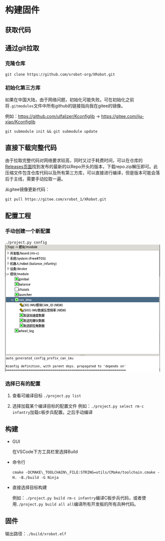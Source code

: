 # 构建固件

## 获取代码

## 通过git拉取

### 克隆仓库

    git clone https://github.com/xrobot-org/XRobot.git

### 初始化第三方库

如果在中国大陆，由于网络问题，初始化可能失败。可在初始化之前将`.gitmodules`文件中所有github的链接指向我在gitee的镜像。

例如：<https://github.com/ulfalizer/Kconfiglib> -> <https://gitee.com/jiu-xiao/Kconfiglib>

    git submodule init && git submodule update

## 直接下载完整代码

由于拉取完整代码对网络要求较高，同时又过于耗费时间，可以在仓库的[Releases页面](https://github.com/xrobot-org/XRobot/releases)找到发布的最新的以Repo开头的版本，下载repo.zip解压即可。此压缩文件包含仓库代码以及所有第三方库，可以直接进行编译，但是版本可能会落后于主线，需要手动拉取一遍。

从gitee镜像更新代码：

    git pull https://gitee.com/xrobot_1/XRobot.git


## 配置工程

### 手动创建一个新配置

`./project.py config`
![配置界面](../img/配置工具.png?raw=true "配置界面")

### 选择已有的配置

1. 查看可编译目标
`./project.py list`

1. 选择加载某个编译目标的配置文件
例如：`./project.py select rm-c infantry`加载c板步兵配置。之后手动编译

## 构建

* GUI

    在VSCode下方工具栏里选择Build

* 命令行

     `cmake -DCMAKE\_TOOLCHAIN\_FILE:STRING=utils/CMake/toolchain.cmake -H. -B./build -G Ninja`

* 直接选择目标构建

    例如：`./project.py build rm-c infantry`编译C板步兵代码，或者使用`./project.py build all all`编译所有开发板的所有兵种代码。

## 固件

输出路径：`./build/xrobot.elf`
